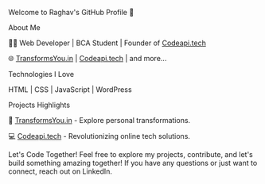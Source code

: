 Welcome to Raghav's GitHub Profile 👋

About Me

👨‍💻 Web Developer | BCA Student | Founder of [Codeapi.tech](https://codeapi.tech/)

🌐 [TransformsYou.in](https://www.transformsyou.in/) | [Codeapi.tech](https://codeapi.tech/) | and more...

Technologies I Love

HTML | CSS | JavaScript | WordPress

Projects Highlights

🚀 [TransformsYou.in](https://www.transformsyou.in/) - Explore personal transformations.

💻 [Codeapi.tech](https://codeapi.tech/) - Revolutionizing online tech solutions.


Let's Code Together!
Feel free to explore my projects, contribute, and let's build something amazing together! If you have any questions or just want to connect, reach out on LinkedIn.
